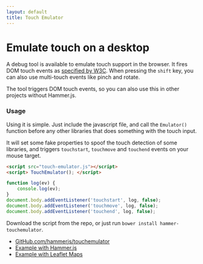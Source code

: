 ```yaml
---
layout: default
title: Touch Emulator
---
```


# Emulate touch on a desktop
A debug tool is available to emulate touch support in the browser. It fires DOM touch events as
[specified by W3C](http://www.w3.org/TR/touch-events). When pressing the `shift` key,
you can also use multi-touch events like pinch and rotate.

The tool triggers DOM touch events, so you can also use this in other projects without Hammer.js.

### Usage
Using it is simple. Just include the javascript file, and call the `Emulator()` function before
any other libraries that does something with the touch input.

It will set some fake properties to spoof the touch detection of some libraries,
and triggers `touchstart`, `touchmove` and `touchend` events on your mouse target.

````html
<script src="touch-emulator.js"></script>
<script> TouchEmulator(); </script>
````

````js
function log(ev) {
	console.log(ev);
}
document.body.addEventListener('touchstart', log, false);
document.body.addEventListener('touchmove', log, false);
document.body.addEventListener('touchend', log, false);
````

Download the script from the repo, or just run `bower install hammer-touchemulator`.

- [GitHub.com/hammerjs/touchemulator](https://github.com/hammerjs/touchemulator)
- [Example with Hammer.js](http://cdn.rawgit.com/hammerjs/touchemulator/master/tests/manual/hammer.html)
- [Example with Leaflet Maps](http://cdn.rawgit.com/hammerjs/touchemulator/master/tests/manual/leaflet.html)

